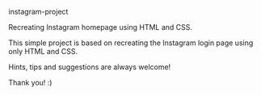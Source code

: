 instagram-project

Recreating Instagram homepage using HTML and CSS. 

This simple project is based on recreating the Instagram login page using only HTML and CSS.

Hints, tips and suggestions are always welcome!

Thank you! :) 
